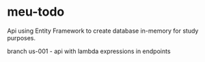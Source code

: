 # meu-todo

Api using Entity Framework to create database in-memory for study purposes.

branch
us-001 - api with lambda expressions in endpoints

